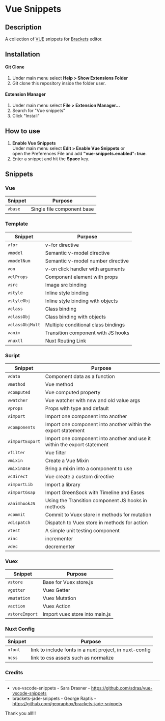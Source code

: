 # Vue Snippets



## Description

A collection of [VUE](https://vuejs.org/) snippets for [Brackets](http://brackets.io/) editor.


## Installation

#### Git Clone
1. Under main menu select **Help > Show Extensions Folder**
2. Git clone this repository inside the folder user.

#### Extension Manager
1. Under main menu select **File > Extension Manager...**
2. Search for "Vue snippets"
3. Click "Install"

## How to use
1. **Enable Vue Snippets**<br/>
   Under main menu select **Edit > Enable Vue Snippets** or<br/> open the Preferences File and add **"vue-snippets.enabled": true**.
2. Enter a snippet and hit the **Space** key.



## Snippets

### Vue

| Snippet | Purpose                    |
| ------- | -------------------------- |
| `vbase` | Single file component base |

### Template

| Snippet           | Purpose                             |
| ----------------- | ----------------------------------- |
| `vfor`            | v-for directive                     |
| `vmodel`          | Semantic v-model directive          |
| `vmodelNum`       | Semantic v-model number directive   |
| `von`             | v-on click handler with arguments   |
| `velProps`        | Component element with props        |
| `vsrc`            | Image src binding                   |
| `vstyle`          | Inline style binding                |
| `vstyleObj`       | Inline style binding with objects   |
| `vclass`          | Class binding                       |
| `vclassObj`       | Class binding with objects          |
| `vclassObjMult`   | Multiple conditional class bindings |
| `vanim`           | Transition component with JS hooks  |
| `vnuxtl`          | Nuxt Routing Link                   |

### Script

| Snippet          | Purpose                                                                  |
| ---------------- | ------------------------------------------------------------------------ |
| `vdata`          | Component data as a function                                             |
| `vmethod`        | Vue method                                                               |
| `vcomputed`      | Vue computed property                                                    |
| `vwatcher`       | Vue watcher with new and old value args                                  |
| `vprops`         | Props with type and default                                              |
| `vimport`        | Import one component into another                                        |
| `vcomponents`    | Import one component into another within the export statement            |
| `vimportExport`  | Import one component into another and use it within the export statement |
| `vfilter`        | Vue filter                                                               |
| `vmixin`         | Create a Vue Mixin                                                       |
| `vmixinUse`      | Bring a mixin into a component to use                                    |
| `vcDirect`       | Vue create a custom directive                                            |
| `vimportLib`     | Import a library                                                         |
| `vimportGsap`    | Import GreenSock with Timeline and Eases                                 |
| `vanimhookJS`    | Using the Transition component JS hooks in methods                       |
| `vcommit`        | Commit to Vuex store in methods for mutation                             |
| `vdispatch`      | Dispatch to Vuex store in methods for action                             |
| `vtest`          | A simple unit testing component                                          |
| `vinc`           | incrementer                                                              |
| `vdec`           | decrementer                                                              |

### Vuex

| Snippet         | Purpose                        |
| --------------- | ------------------------------ |
| `vstore`        | Base for Vuex store.js         |
| `vgetter`       | Vuex Getter                    |
| `vmutation`     | Vuex Mutation                  |
| `vaction`       | Vuex Action                    |
| `vstoreImport`  | Import vuex store into main.js |

### Nuxt Config

| Snippet | Purpose                                                 |
| ------- | ------------------------------------------------------- |
| `nfont` | link to include fonts in a nuxt project, in nuxt-config |
| `ncss`  | link to css assets such as normalize                    |


### Credits
---

- vue-vscode-snippets - Sara Drasner - https://github.com/sdras/vue-vscode-snippets
- brackets-jade-snippets - George Raptis - https://github.com/georapbox/brackets-jade-snippets


Thank you all!!!
